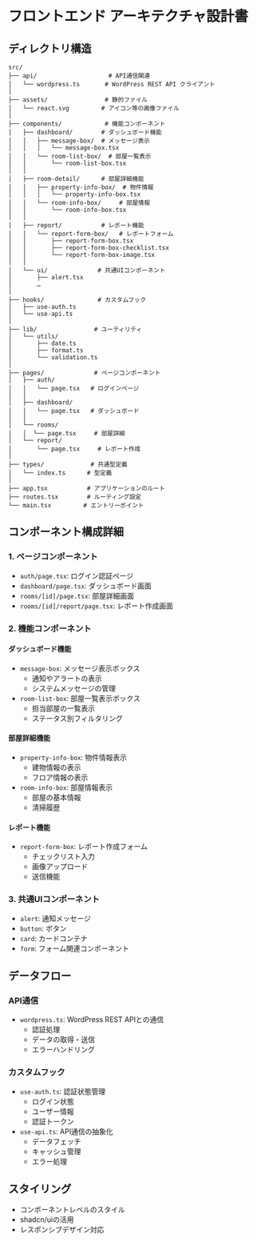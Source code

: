 # フロントエンド アーキテクチャ設計書

## ディレクトリ構造

```
src/
├── api/                    # API通信関連
│   └── wordpress.ts       # WordPress REST API クライアント
│
├── assets/                # 静的ファイル
│   └── react.svg         # アイコン等の画像ファイル
│
├── components/            # 機能コンポーネント
│   ├── dashboard/        # ダッシュボード機能
│   │   ├── message-box/  # メッセージ表示
│   │   │   └── message-box.tsx
│   │   └── room-list-box/  # 部屋一覧表示
│   │       └── room-list-box.tsx
│   │
│   ├── room-detail/      # 部屋詳細機能
│   │   ├── property-info-box/  # 物件情報
│   │   │   └── property-info-box.tsx
│   │   └── room-info-box/     # 部屋情報
│   │       └── room-info-box.tsx
│   │
│   ├── report/           # レポート機能
│   │   └── report-form-box/   # レポートフォーム
│   │       ├── report-form-box.tsx
│   │       ├── report-form-box-checklist.tsx
│   │       └── report-form-box-image.tsx
│   │
│   └── ui/              # 共通UIコンポーネント
│       ├── alert.tsx
│       …
│
├── hooks/               # カスタムフック
│   ├── use-auth.ts
│   └── use-api.ts
│
├── lib/                # ユーティリティ
│   └── utils/
│       ├── date.ts
│       ├── format.ts
│       └── validation.ts
│
├── pages/              # ページコンポーネント
│   ├── auth/
│   │   └── page.tsx   # ログインページ
│   │
│   ├── dashboard/
│   │   └── page.tsx   # ダッシュボード
│   │
│   └── rooms/
│   │  └── page.tsx     # 部屋詳細
│   └── report/
│       └── page.tsx     # レポート作成
│
├── types/             # 共通型定義
│   └── index.ts      # 型定義
│
├── app.tsx           # アプリケーションのルート
├── routes.tsx        # ルーティング設定
└── main.tsx         # エントリーポイント
```

## コンポーネント構成詳細

### 1. ページコンポーネント
- `auth/page.tsx`: ログイン認証ページ
- `dashboard/page.tsx`: ダッシュボード画面
- `rooms/[id]/page.tsx`: 部屋詳細画面
- `rooms/[id]/report/page.tsx`: レポート作成画面

### 2. 機能コンポーネント
#### ダッシュボード機能
- `message-box`: メッセージ表示ボックス
  - 通知やアラートの表示
  - システムメッセージの管理
- `room-list-box`: 部屋一覧表示ボックス
  - 担当部屋の一覧表示
  - ステータス別フィルタリング

#### 部屋詳細機能
- `property-info-box`: 物件情報表示
  - 建物情報の表示
  - フロア情報の表示
- `room-info-box`: 部屋情報表示
  - 部屋の基本情報
  - 清掃履歴

#### レポート機能
- `report-form-box`: レポート作成フォーム
  - チェックリスト入力
  - 画像アップロード
  - 送信機能

### 3. 共通UIコンポーネント
- `alert`: 通知メッセージ
- `button`: ボタン
- `card`: カードコンテナ
- `form`: フォーム関連コンポーネント

## データフロー

### API通信
- `wordpress.ts`: WordPress REST APIとの通信
  - 認証処理
  - データの取得・送信
  - エラーハンドリング

### カスタムフック
- `use-auth.ts`: 認証状態管理
  - ログイン状態
  - ユーザー情報
  - 認証トークン
- `use-api.ts`: API通信の抽象化
  - データフェッチ
  - キャッシュ管理
  - エラー処理

## スタイリング
- コンポーネントレベルのスタイル
- shadcn/uiの活用
- レスポンシブデザイン対応 